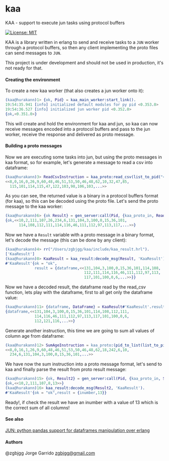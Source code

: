 # kaa
KAA - support to execute jun tasks using protocol buffers

[![License: MIT](https://img.shields.io/github/license/zgbjgg/kaa.svg)](https://raw.githubusercontent.com/zgbjgg/kaa/master/LICENSE)

KAA is a library written in erlang to send and receive tasks to a `JUN` worker through a protocol buffers, so then any client implementing the proto files can send messages to `JUN`.

This project is under development and should not be used in production, it's not ready for that.

#### Creating the environment

To create a new kaa worker (that also creates a jun worker onto it):

```erlang
(kaa@hurakann)1> {ok, Pid} = kaa_main_worker:start_link().
19:54:35.941 [info] initialized default modules for py pid <0.353.0>
19:54:36.527 [info] initialized jun worker pid <0.352.0>
{ok,<0.351.0>}
```

This will create and hold the environment for kaa and jun, so kaa can now receive messages encoded into a protocol buffers and pass to the jun worker, receive the response and delivered as proto message.

#### Building a proto messages

Now we are executing some tasks into jun, but using the proto messages in kaa format, so for example, let's generate a message to read a csv into dataframe:

```erlang
(kaa@hurakann)3> ReadCsvInstruction = kaa_proto:read_csv(list_to_pid("<0.352.0>"), "/file.csv").
<<8,0,16,0,26,9,60,48,46,51,53,50,46,48,62,10,32,47,85,
  115,101,114,115,47,122,103,98,106,103,...>>
```

As you can see, the returned value is a binary in a protocol buffers format (for kaa), so this can be decoded using the proto file. Let's send the proto message to the kaa worker:

```erlang
(kaa@hurakann)6> {ok Result} = gen_server:call(Pid, {kaa_proto_in, ReadCsvInstruction}).
{ok,<<10,2,111,107,26,234,6,131,104,3,100,0,15,36,101,
      114,108,112,111,114,116,46,111,112,97,113,117,...>>}
```

Now we have a `Result` variable with a proto message in a binary format, let's decode the message (this can be done by any client):

```erlang
(kaa@hurakann)4> rr("/Users/zgbjgg/kaa/include/kaa_result.hrl").
['KaaResult']
(kaa@hurakann)8> KaaResult = kaa_result:decode_msg(Result, 'KaaResult').                             
#'KaaResult'{ok = "ok",
             result = {dataframe,<<131,104,3,100,0,15,36,101,114,108,
                                   112,111,114,116,46,111,112,97,113,
                                   117,101,100,0,6,...>>}}
```

Now we have a decoded result, the dataframe read by the read_csv function, lets play with the dataframe, first to all get only the dataframe value:

```erlang
(kaa@hurakann)11> {dataframe, DataFrame} = KaaResult#'KaaResult'.result. 
{dataframe,<<131,104,3,100,0,15,36,101,114,108,112,111,
             114,116,46,111,112,97,113,117,101,100,0,6,
             112,121,116,...>>}
```

Generate another instruction, this time we are going to sum all values of column age from dataframe:

```erlang
(kaa@hurakann)12> SumAgeInstruction = kaa_proto:(pid_to_list(list_to_pid("<0.352.0>")), DataFrame, sum, "age").  
<<8,0,16,1,26,9,60,48,46,51,53,50,46,48,62,18,242,6,10,
  234,6,131,104,3,100,0,15,36,101,...>>
```

We have now the sum instruction into a proto message format, let's send to kaa and finally parse the result from proto result message:

```erlang
(kaa@hurakann)15> {ok, Result2} = gen_server:call(Pid, {kaa_proto_in, SumAgeInstruction}).
{ok,<<10,2,111,107,8,13>>}
(kaa@hurakann)16> kaa_result:decode_msg(Result2, 'KaaResult').                                                              
#'KaaResult'{ok = "ok",result = {inumber,13}}
```

Ready!, if check the result we have an inumber with a value of 13 which is the correct sum of all columns!

#### See also

[JUN: python pandas support for dataframes manipulation over erlang](https://github.com/zgbjgg/jun)

#### Authors

@zgbjgg Jorge Garrido <zgbjgg@gmail.com>




